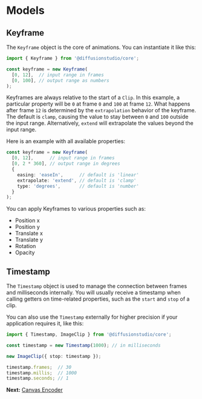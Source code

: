 # Models

## Keyframe

The `Keyframe` object is the core of animations. You can instantiate it like this:

```typescript
import { Keyframe } from '@diffusionstudio/core';

const keyframe = new Keyframe(
  [0, 12],  // input range in frames
  [0, 100], // output range as numbers
);
```

Keyframes are always relative to the start of a `Clip`. In this example, a particular property will be `0` at frame `0` and `100` at frame `12`. What happens after frame `12` is determined by the `extrapolation` behavior of the keyframe. The default is `clamp`, causing the value to stay between `0` and `100` outside the input range. Alternatively, `extend` will extrapolate the values beyond the input range.

Here is an example with all available properties:

```typescript
const keyframe = new Keyframe(
  [0, 12],      // input range in frames
  [0, 2 * 360], // output range in degrees
  {
    easing: 'easeIn',      // default is 'linear'
    extrapolate: 'extend', // default is 'clamp'
    type: 'degrees',       // default is 'number'
  }
);
```

You can apply Keyframes to various properties such as:
* Position x
* Position y
* Translate x
* Translate y
* Rotation
* Opacity

## Timestamp

The `Timestamp` object is used to manage the connection between frames and milliseconds internally. You will usually receive a timestamp when calling getters on time-related properties, such as the `start` and `stop` of a clip.

You can also use the `Timestamp` externally for higher precision if your application requires it, like this:

```typescript
import { Timestamp, ImageClip } from '@diffusionstudio/core';

const timestamp = new Timestamp(1000); // in milliseconds

new ImageClip({ stop: timestamp });

timestamp.frames;  // 30
timestamp.millis;  // 1000
timestamp.seconds; // 1
```

**Next:** [Canvas Encoder](/docs/guide/canvas.md)
